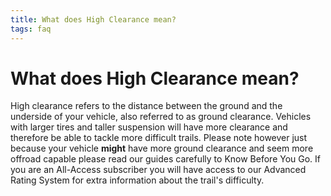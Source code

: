 ```yaml
---
title: What does High Clearance mean?
tags: faq
--- 
```


# What does High Clearance mean?

High clearance refers to the distance between the ground 
and the underside of your vehicle, also referred to as ground 
clearance. Vehicles with larger tires and taller suspension 
will have more clearance and therefore be able to tackle more 
difficult trails. Please note however just because your vehicle 
**might** have more ground clearance and seem more offroad capable 
please read our guides carefully to Know Before You Go. If you 
are an All-Access subscriber you will have access to our Advanced 
Rating System for extra information about the trail's difficulty.